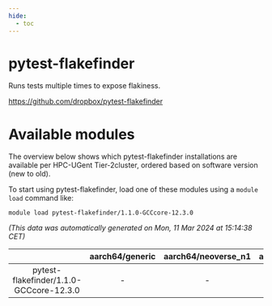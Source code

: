 ```yaml
---
hide:
  - toc
---
```


pytest-flakefinder
==================


Runs tests multiple times to expose flakiness.

https://github.com/dropbox/pytest-flakefinder
# Available modules


The overview below shows which pytest-flakefinder installations are available per HPC-UGent Tier-2cluster, ordered based on software version (new to old).

To start using pytest-flakefinder, load one of these modules using a `module load` command like:

```shell
module load pytest-flakefinder/1.1.0-GCCcore-12.3.0
```

*(This data was automatically generated on Mon, 11 Mar 2024 at 15:14:38 CET)*  

| |aarch64/generic|aarch64/neoverse_n1|aarch64/neoverse_v1|x86_64/generic|x86_64/amd/zen2|x86_64/amd/zen3|x86_64/intel/haswell|x86_64/intel/skylake_avx512|
| :---: | :---: | :---: | :---: | :---: | :---: | :---: | :---: | :---: |
|pytest-flakefinder/1.1.0-GCCcore-12.3.0|-|-|-|-|-|-|-|-|
